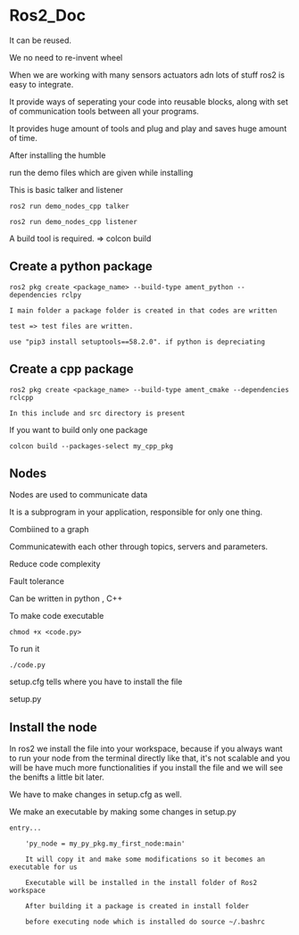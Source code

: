 # Ros2_Doc


It can be reused.

We no need to re-invent wheel 

When we are working with many sensors actuators adn lots of stuff ros2 is easy to integrate.


It provide ways of seperating your code into reusable blocks, along with set of communication tools between all your programs. 

It provides huge amount of tools and plug and play and saves huge amount of time. 

After installing the humble

run the demo files which are given while installing

This is basic talker and listener

    ros2 run demo_nodes_cpp talker

    ros2 run demo_nodes_cpp listener

A build tool is required. => colcon build

## Create a python package

    ros2 pkg create <package_name> --build-type ament_python --dependencies rclpy

    I main folder a package folder is created in that codes are written

    test => test files are written. 

    use "pip3 install setuptools==58.2.0". if python is depreciating

## Create a cpp package

    ros2 pkg create <package_name> --build-type ament_cmake --dependencies rclcpp

    In this include and src directory is present


If you want to build only one package 

    colcon build --packages-select my_cpp_pkg


## Nodes

Nodes are used to communicate data 

It is a subprogram in your application, responsible for only one thing.

Combiined to a graph

Communicatewith each other through topics, servers and parameters.

Reduce code complexity

Fault tolerance

Can be written in python , C++


To make code executable

    chmod +x <code.py>

To run it

    ./code.py


setup.cfg tells where you have to install the file

setup.py 

## Install the node

In ros2 we install the file into your workspace, because if you always want to run your node 
from the terminal directly like that, it's not scalable and you will be have much more 
functionalities if you install the file and we will see the benifts a little bit later.

We have to make changes in setup.cfg as well.

We make an executable by making some changes in setup.py 

    entry...

        'py_node = my_py_pkg.my_first_node:main'

        It will copy it and make some modifications so it becomes an executable for us

        Executable will be installed in the install folder of Ros2 workspace

        After building it a package is created in install folder

        before executing node which is installed do source ~/.bashrc







